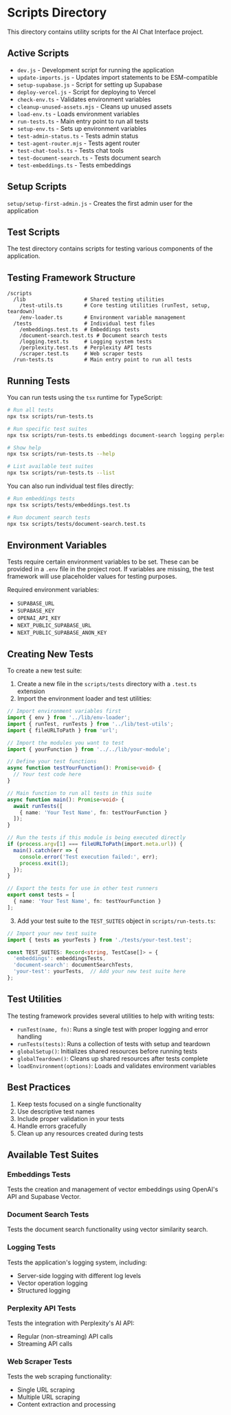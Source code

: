 # Scripts Directory

This directory contains utility scripts for the AI Chat Interface project.

## Active Scripts

- `dev.js` - Development script for running the application
- `update-imports.js` - Updates import statements to be ESM-compatible
- `setup-supabase.js` - Script for setting up Supabase
- `deploy-vercel.js` - Script for deploying to Vercel
- `check-env.ts` - Validates environment variables
- `cleanup-unused-assets.mjs` - Cleans up unused assets
- `load-env.ts` - Loads environment variables
- `run-tests.ts` - Main entry point to run all tests
- `setup-env.ts` - Sets up environment variables
- `test-admin-status.ts` - Tests admin status
- `test-agent-router.mjs` - Tests agent router
- `test-chat-tools.ts` - Tests chat tools
- `test-document-search.ts` - Tests document search
- `test-embeddings.ts` - Tests embeddings

## Setup Scripts

`setup/setup-first-admin.js` - Creates the first admin user for the application

## Test Scripts

The test directory contains scripts for testing various components of the application.

## Testing Framework Structure

```
/scripts
  /lib                   # Shared testing utilities
    /test-utils.ts       # Core testing utilities (runTest, setup, teardown)
    /env-loader.ts       # Environment variable management
  /tests                 # Individual test files
    /embeddings.test.ts  # Embeddings tests
    /document-search.test.ts # Document search tests
    /logging.test.ts     # Logging system tests
    /perplexity.test.ts  # Perplexity API tests
    /scraper.test.ts     # Web scraper tests
  /run-tests.ts          # Main entry point to run all tests
```

## Running Tests

You can run tests using the `tsx` runtime for TypeScript:

```bash
# Run all tests
npx tsx scripts/run-tests.ts

# Run specific test suites
npx tsx scripts/run-tests.ts embeddings document-search logging perplexity scraper

# Show help
npx tsx scripts/run-tests.ts --help

# List available test suites
npx tsx scripts/run-tests.ts --list
```

You can also run individual test files directly:

```bash
# Run embeddings tests
npx tsx scripts/tests/embeddings.test.ts

# Run document search tests
npx tsx scripts/tests/document-search.test.ts
```

## Environment Variables

Tests require certain environment variables to be set. These can be provided in a `.env` file in the project root. If variables are missing, the test framework will use placeholder values for testing purposes.

Required environment variables:
- `SUPABASE_URL`
- `SUPABASE_KEY`
- `OPENAI_API_KEY`
- `NEXT_PUBLIC_SUPABASE_URL`
- `NEXT_PUBLIC_SUPABASE_ANON_KEY`

## Creating New Tests

To create a new test suite:

1. Create a new file in the `scripts/tests` directory with a `.test.ts` extension
2. Import the environment loader and test utilities:

```typescript
// Import environment variables first
import { env } from '../lib/env-loader';
import { runTest, runTests } from '../lib/test-utils';
import { fileURLToPath } from 'url';

// Import the modules you want to test
import { yourFunction } from '../../lib/your-module';

// Define your test functions
async function testYourFunction(): Promise<void> {
  // Your test code here
}

// Main function to run all tests in this suite
async function main(): Promise<void> {
  await runTests([
    { name: 'Your Test Name', fn: testYourFunction }
  ]);
}

// Run the tests if this module is being executed directly
if (process.argv[1] === fileURLToPath(import.meta.url)) {
  main().catch(err => {
    console.error('Test execution failed:', err);
    process.exit(1);
  });
}

// Export the tests for use in other test runners
export const tests = [
  { name: 'Your Test Name', fn: testYourFunction }
];
```

3. Add your test suite to the `TEST_SUITES` object in `scripts/run-tests.ts`:

```typescript
// Import your new test suite
import { tests as yourTests } from './tests/your-test.test';

const TEST_SUITES: Record<string, TestCase[]> = {
  'embeddings': embeddingsTests,
  'document-search': documentSearchTests,
  'your-test': yourTests,  // Add your new test suite here
};
```

## Test Utilities

The testing framework provides several utilities to help with writing tests:

- `runTest(name, fn)`: Runs a single test with proper logging and error handling
- `runTests(tests)`: Runs a collection of tests with setup and teardown
- `globalSetup()`: Initializes shared resources before running tests
- `globalTeardown()`: Cleans up shared resources after tests complete
- `loadEnvironment(options)`: Loads and validates environment variables

## Best Practices

1. Keep tests focused on a single functionality
2. Use descriptive test names
3. Include proper validation in your tests
4. Handle errors gracefully
5. Clean up any resources created during tests

## Available Test Suites

### Embeddings Tests
Tests the creation and management of vector embeddings using OpenAI's API and Supabase Vector.

### Document Search Tests
Tests the document search functionality using vector similarity search.

### Logging Tests
Tests the application's logging system, including:
- Server-side logging with different log levels
- Vector operation logging
- Structured logging

### Perplexity API Tests
Tests the integration with Perplexity's AI API:
- Regular (non-streaming) API calls
- Streaming API calls

### Web Scraper Tests
Tests the web scraping functionality:
- Single URL scraping
- Multiple URL scraping
- Content extraction and processing 